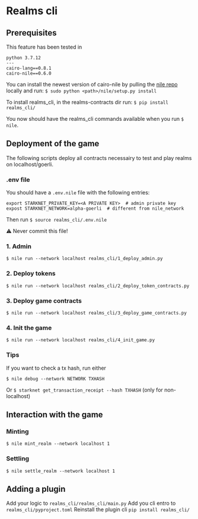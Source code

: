 # Realms cli

## Prerequisites

This feature has been tested in 
```
python 3.7.12
---
cairo-lang==0.8.1
cairo-nile==0.6.0
```

You can install the newest version of cairo-nile by pulling the [nile repo](https://github.com/OpenZeppelin/nile.git) locally and run: `$ sudo python <path>/nile/setup.py install`

To install realms_cli, in the realms-contracts dir run: `$ pip install realms_cli/`

You now should have the realms_cli commands available when you run `$ nile`.

## Deployment of the game

The following scripts deploy all contracts necessairy to test and play realms on localhost/goerli.

### .env file

You should have a `.env.nile` file with the following entries:
```
export STARKNET_PRIVATE_KEY=<A PRIVATE KEY>  # admin private key
expost STARKNET_NETWORK=alpha-goerli  # different from nile_network
```

Then run `$ source realms_cli/.env.nile`

⚠️ Never commit this file!

### 1. Admin

`$ nile run --network localhost realms_cli/1_deploy_admin.py`

### 2. Deploy tokens

`$ nile run --network localhost realms_cli/2_deploy_token_contracts.py`

### 3. Deploy game contracts

`$ nile run --network localhost realms_cli/3_deploy_game_contracts.py`

### 4. Init the game

`$ nile run --network localhost realms_cli/4_init_game.py`

### Tips

If you want to check a tx hash, run either

`$ nile debug --network NETWORK TXHASH`

Or `$ starknet get_transaction_receipt --hash TXHASH` (only for non-localhost)

## Interaction with the game

### Minting

`$ nile mint_realm --network localhost 1`

### Settling

`$ nile settle_realm --network localhost 1`

## Adding a plugin

Add your logic to `realms_cli/realms_cli/main.py`
Add you cli entro to `realms_cli/pyproject.toml`
Reinstall the plugin cli `pip install realms_cli/`
